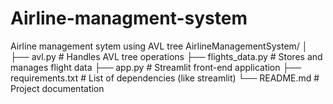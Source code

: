 # Airline-managment-system
Airline management sytem using AVL tree AirlineManagementSystem/ │ ├── avl.py # Handles AVL tree operations ├── flights_data.py # Stores and manages flight data ├── app.py # Streamlit front-end application ├── requirements.txt # List of dependencies (like streamlit) └── README.md # Project documentation
